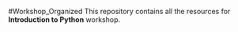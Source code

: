 #Workshop_Organized
This repository contains all the resources for **Introduction to Python** workshop. 
